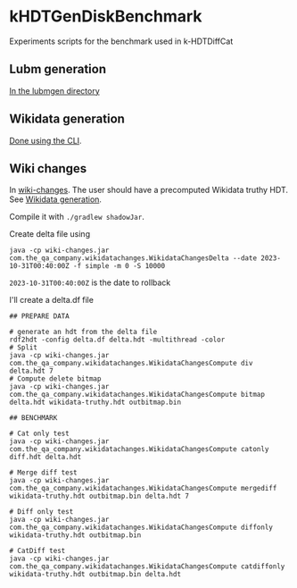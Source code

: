 # kHDTGenDiskBenchmark
Experiments scripts for the benchmark used in k-HDTDiffCat

## Lubm generation

[In the lubmgen directory](lubmgen/README.md)

## Wikidata generation

[Done using the CLI](https://github.com/the-qa-company/qEndpoint/wiki/qEndpoint-CLI-Indexing-datasets).

## Wiki changes

In [wiki-changes](https://github.com/the-qa-company/wiki-changes). The user should have a precomputed Wikidata truthy HDT. See [Wikidata generation](#wikidata-generation).

Compile it with `./gradlew shadowJar`.

Create delta file using

```pwsh
java -cp wiki-changes.jar com.the_qa_company.wikidatachanges.WikidataChangesDelta --date 2023-10-31T00:40:00Z -f simple -m 0 -S 10000
```

`2023-10-31T00:40:00Z` is the date to rollback

I'll create a delta.df file

```pwsh
## PREPARE DATA

# generate an hdt from the delta file
rdf2hdt -config delta.df delta.hdt -multithread -color
# Split 
java -cp wiki-changes.jar com.the_qa_company.wikidatachanges.WikidataChangesCompute div delta.hdt 7
# Compute delete bitmap
java -cp wiki-changes.jar com.the_qa_company.wikidatachanges.WikidataChangesCompute bitmap delta.hdt wikidata-truthy.hdt outbitmap.bin

## BENCHMARK

# Cat only test
java -cp wiki-changes.jar com.the_qa_company.wikidatachanges.WikidataChangesCompute catonly diff.hdt delta.hdt

# Merge diff test
java -cp wiki-changes.jar com.the_qa_company.wikidatachanges.WikidataChangesCompute mergediff wikidata-truthy.hdt outbitmap.bin delta.hdt 7

# Diff only test
java -cp wiki-changes.jar com.the_qa_company.wikidatachanges.WikidataChangesCompute diffonly wikidata-truthy.hdt outbitmap.bin

# CatDiff test
java -cp wiki-changes.jar com.the_qa_company.wikidatachanges.WikidataChangesCompute catdiffonly wikidata-truthy.hdt outbitmap.bin delta.hdt
```